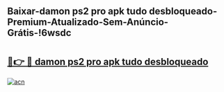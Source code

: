 
## Baixar-damon ps2 pro apk tudo desbloqueado-Premium-Atualizado-Sem-Anúncio-Grátis-!6wsdc

# <h2><a href="https://andorid.site?title=damon_ps2_pro_apk_tudo_desbloqueado&ref=27">🔗👉 🔴 damon ps2 pro apk tudo desbloqueado</a></h2>

[![acn](https://github.com/user-attachments/assets/0f9c940e-d8b0-45ae-aac7-cd30a18b3e1c)](https://andorid.site?title=damon_ps2_pro_apk_tudo_desbloqueado&ref=27)

